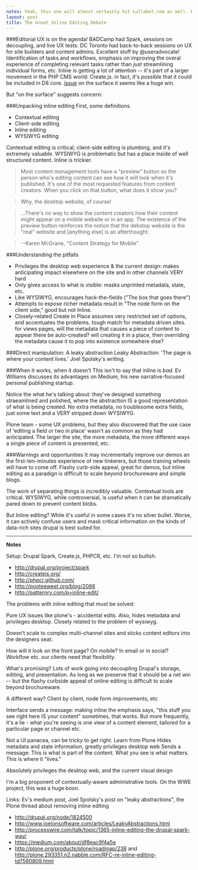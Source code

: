 ```yaml
---
notes: Yeah, this one will almost certainly hit Lullabot.com as well. Keeping it here just in case, though.
layout: post
title: The Great Inline Editing Debate
---
```



###Editorial UX is on the agenda!
BADCamp had Spark, sessions on decoupling, and live UX tests. DC Toronto had back-to-back sessions on UX for site builders and content admins. Excellent stuff by @useradvocate! Identification of tasks and workflows, emphasis on improving the overal experience of completing relevant tasks rather than *just* streamlining individual forms, etc. Inline is getting a lot of attention -- it's part of a larger movement in the PHP CMS world: Create.js. in fact, it's possible that it could be included in D8 core. [issue](http://drupal.org/node/1824500) on the surface it seems like a huge win.

But "on the surface" suggests concern: 

###Unpacking inline editing
First, some definitions.

- Contextual editing
- Client-side editing
- Inline editing
- WYSIWYG editing

Contextual editing is critical; client-side editing is plumbing, and it's extremely valuable. WYSIWYG is problematic but has a place inside of well structured content. Inline is trickier.


> Most content management tools have a "preview" button so the person who's editing content can see how it will look when it's published. It's one of the most requested features from content creators. When you click on that button, what does it show you?

> Why, the desktop website, of course!

> …There's no way to show the content creators how their content might appear on a mobile website or in an app. The existence of the preview button reinforces the notion that the dekstop website is the "real" website and [anything else] is an afterthought.

>--Karen McGrane, "Content Strategy for Mobile"



###Understanding the pitfalls
- Privileges the desktop web experience & the current design: makes anticipating impact elsewhere on the site and in other channels VERY hard
- Only gives access to what is visible: masks unprinted metadata, state, etc.
- Like WYSIWYG, encourages hack-the-fields ("The box that goes there")
- Attempts to expose richer metadata result in "The node form on the client side," good but not Inline.
- Closely-related Create In Place assumes very restricted set of options, and accentuates the problems. tough match for metadata driven sites. for views pages, will the metadata that causes a piece of content to appear there be auto-created? will creating it in a place, then overriding the metadata cause it to pop into existence somewhere else?

###Direct manipulation: A leaky abstraction
Leaky Abstraction: 'The page is where your content lives.' Joel Spolsky's writing.

###When it works, when it doesn't
This isn't to say that inline is *bad*. Ev Williams discusses its advantages on Medium, his new narrative-focused personal publishing startup.

Notice the what he's talking about: they've designed something straeamlined and polished, where the abstraction IS a good representation of what is being created. No extra metadata, no troublesome extra fields, just some text and a VERY stripped down WYSIWYG.

Plone team - some UX problems, but they also discovered that the use case of 'editing a field or two in place' wasn't as common as they had anticipated. The larger the site, the more metadata, the more different ways a single piece of content is presented, etc.

###Warnings and opportunities
It may incrementally improve our demos an the first-ten-minutes experience of new tinkerers, but those training wheels will have to come off. Flashy curb-side appeal, great for demos, but inline editing as a paradign is difficult to scale beyond brochureware and simple blogs.

The work of separating things is incredibly valuable. Contextual tools are critical. WYSIWYG, while controversial, is useful when it can be dramatically pared down to prevent content blobs.

But Inline editing? While it's useful in some cases it's no silver bullet. Worse, it can actively confuse users and mask critical information on the kinds of data-rich sites drupal is best suited for.

---

__Notes__

Setup: Drupal Spark, Create.js, PHPCR, etc. I'm not so bullish.

- http://drupal.org/project/spark
- http://createjs.org/
- http://phpcr.github.com/
- http://pooteeweet.org/blog/2088
- http://patternry.com/p=inline-edit/


The problems with inline editing that must be solved:

Pure UX issues like plone's - accidental edits. Also, hides metadata and privileges desktop. Closely related to the problem of wysiwyg.

Doesn't scale to complex multi-channel sites and sticks content editors into the designers seat.

How will it look on the front page? On mobile? In email or in social? Workflow etc. our clients need that flexibility. 

What's promising? Lots of work going into decoupling Drupal's storage, editing, and presentation. As long as we preserve that it should be a net win -- but the flashy curbside appeal of online editing is difficult to scale beyond brochureware.

A different way? Client by client, node form improvements, etc

Interface sends a message: making inline the emphasis says, "this stuff you see right here IS your content" sometimes, that works. But more frequently, it's a lie - what you're seeing is one view of a content element, tailored for a particular page or channel etc.

Not a UI panacea, can be tricky to get right. Learn from Plone
Hides metadata and state information, greatly privileges desktop web
Sends a message: This is what is part of the content. What you see is what matters. This is where it "lives."

Absolutely privileges the desktop web, and the current visual design

I'm a big proponent of contextually-aware administrative tools. On the WWE project, this was a huge boon.

Links: Ev's medium post, Joel Spolsky's post on "leaky abstractions", the Plone thread about removing inline editing

- http://drupal.org/node/1824500
- http://www.joelonsoftware.com/articles/LeakyAbstractions.html
- http://processwire.com/talk/topic/1365-inline-editing-the-drupal-spark-way/
- https://medium.com/about/df8eac9f4a5e
- http://plone.org/products/plone/roadmap/238 and http://plone.293351.n2.nabble.com/RFC-re-inline-editing-td7560809.html